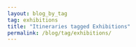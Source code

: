 ```yaml
---
layout: blog_by_tag
tag: exhibitions
title: "Itineraries tagged Exhibitions"
permalink: /blog/tag/exhibitions/
---
```

